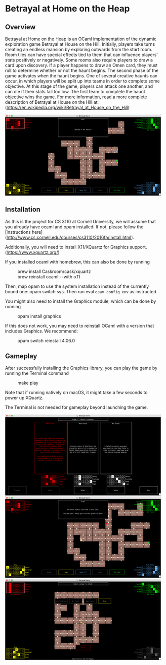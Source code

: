 # Betrayal at Home on the Heap

## Overview

  Betrayal at Home on the Heap is an OCaml implementation of the dynamic
exploration game Betrayal at House on the Hill. Initially, players take
turns creating an endless mansion by exploring outwards from the start
room. Room tiles can have special effects tied to them that can influence
players' stats positively or negatively. Some rooms also require players
to draw a card upon discovery. If a player happens to draw an Omen card,
they must roll to determine whether or not the haunt begins.
  The second phase of the game activates when the haunt begins. One of
several creative haunts can occur, in which players will be split up
into teams in order to complete some objective. At this stage of the
game, players can attack one another, and can die if their stats fall
too low. The first team to complete the haunt objective wins the game.
  For more information, read a more complete description of Betrayal at
House on the Hill at:
(https://en.wikipedia.org/wiki/Betrayal_at_House_on_the_Hill)

![Alt text](screenshots/screenshot2.png?raw=true "Title")

## Installation

As this is the project for CS 3110 at Cornell University, we will assume that you already have ocaml and opam installed. If not, please follow the [instructions here] (http://www.cs.cornell.edu/courses/cs3110/2016fa/install.html).

Additionally, you will need to install X11/XQuartz for Graphics support.
(https://www.xquartz.org/)

If you installed ocaml with homebrew, this can also be done by running
<dl>
  <dd> brew install Caskroom/cask/xquartz </dd>
  <dd> brew reinstall ocaml --with-x11 </dd>
</dl>

Then, map opam to use the system installation instead of the currently bound one: opam switch sys. Then run eval `opam config env` as instructed.

You might also need to install the Graphics module, which can be done by running
<dl>
  <dd> opam install graphics </dd>
</dl>

If this does not work, you may need to reinstall OCaml with a version that includes Graphics. We recommend:
<dl>
  <dd> opam switch reinstall 4.06.0 </dd>
</dl>

## Gameplay

After successfully installing the Graphics library, you can play the game by running the Terminal command
<dl>
  <dd> make play </dd>
</dl>
Note that if running natively on macOS, it might take a few seconds to power up XQuartz.

The Terminal is not needed for gameplay beyond launching the game.

![Alt text](screenshots/screenshot1.png?raw=true "Title")
![Alt text](screenshots/screenshot3.png?raw=true "Title")
![Alt text](screenshots/screenshot4.png?raw=true "Title")
